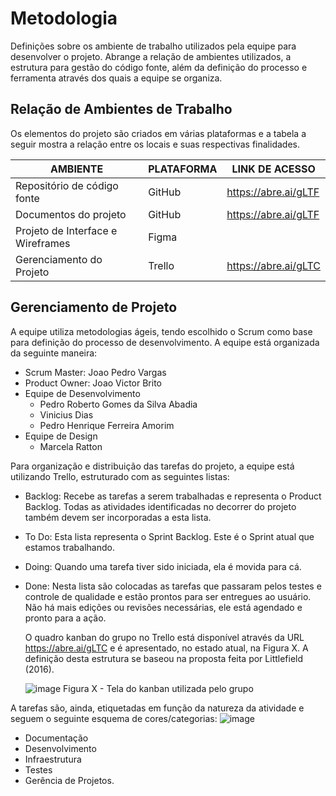 # Metodologia
Definições sobre os ambiente de trabalho utilizados pela  equipe para desenvolver o projeto. Abrange a relação de ambientes utilizados, a estrutura para gestão do código fonte, além da definição do processo e ferramenta através dos quais a equipe se organiza.

## Relação de Ambientes de Trabalho
Os elementos do projeto são criados em várias plataformas e a tabela a seguir mostra a relação entre os locais e suas respectivas finalidades.

|AMBIENTE| PLATAFORMA | LINK DE ACESSO |
|--------------------|------------------------------------|----------------------------------------|
|Repositório de código fonte |GitHub | https://abre.ai/gLTF |
|Documentos do projeto | GitHub |  https://abre.ai/gLTF |
|Projeto de Interface e Wireframes | Figma |   |
|Gerenciamento do Projeto |Trello  | https://abre.ai/gLTC  |

## Gerenciamento de Projeto

A equipe utiliza metodologias ágeis, tendo escolhido o Scrum como base para definição do processo de desenvolvimento.
A equipe está organizada da seguinte maneira:

* Scrum Master: Joao Pedro Vargas
* Product Owner: Joao Victor Brito
* Equipe de Desenvolvimento
    * Pedro Roberto Gomes da Silva Abadia
    * Vinicius Dias
    * Pedro Henrique Ferreira Amorim
* Equipe de Design
    * Marcela Ratton
    

Para organização e distribuição das tarefas do projeto, a equipe está utilizando Trello, estruturado com as seguintes listas: 

* Backlog: Recebe as tarefas a serem trabalhadas e representa o Product Backlog. Todas as atividades identificadas no decorrer do projeto também devem ser incorporadas a esta lista.
* To Do: Esta lista representa o Sprint Backlog. Este é o Sprint atual que estamos trabalhando.
* Doing: Quando uma tarefa tiver sido iniciada, ela é movida para cá.
* Done: Nesta lista são colocadas as tarefas que passaram pelos testes e controle de qualidade e estão prontos para ser entregues ao usuário. Não há mais edições ou revisões necessárias, ele está agendado e pronto para a ação.

  O quadro kanban do grupo no Trello está disponível através da URL https://abre.ai/gLTC e é apresentado, no estado atual, na Figura X. A definição desta estrutura se baseou na proposta feita por Littlefield (2016).

   ![image](https://github.com/ICEI-PUC-Minas-PMV-ADS/pmv-ads-2023-2-e2-proj-int-t1-time3-matchlove/assets/128434710/192e1ca8-ee88-4a48-830a-36b7b3edc096)
                                            Figura X - Tela do kanban utilizada pelo grupo

  
A tarefas são, ainda, etiquetadas em função da natureza da atividade e seguem o seguinte esquema de cores/categorias: ![image](https://github.com/ICEI-PUC-Minas-PMV-ADS/pmv-ads-2023-2-e2-proj-int-t1-time3-matchlove/assets/128434710/dc76da49-03fd-4bf7-8496-1d097a0aef5b)

 * Documentação
 *	Desenvolvimento 
 *	Infraestrutura
 *	Testes
 * Gerência de Projetos.


  
  


